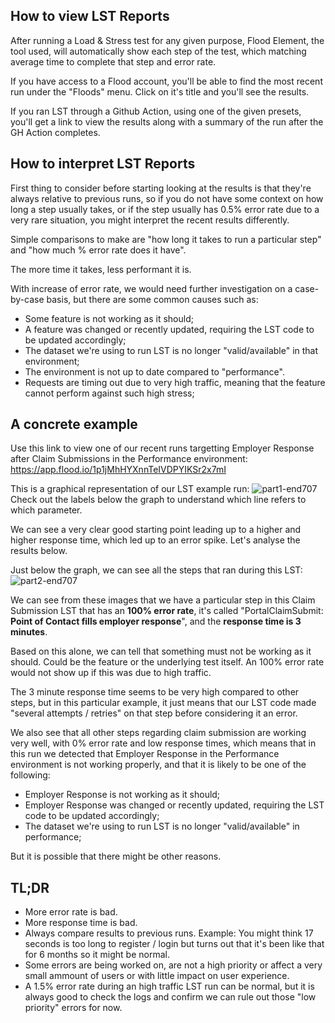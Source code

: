 ## How to view LST Reports

After running a Load & Stress test for any given purpose, Flood Element, the tool used, will automatically show each step of the test, which matching average time to complete that step and error rate.

If you have access to a Flood account, you'll be able to find the most recent run under the "Floods" menu. Click on it's title and you'll see the results.

If you ran LST through a Github Action, using one of the given presets, you'll get a link to view the results along with a summary of the run after the GH Action completes.

## How to interpret LST Reports

First thing to consider before starting looking at the results is that they're always relative to previous runs, so if you do not have some context on how long a step usually takes, or if the step usually has 0.5% error rate due to a very rare situation, you might interpret the recent results differently.

Simple comparisons to make are "how long it takes to run a particular step" and "how much % error rate does it have". 

The more time it takes, less performant it is. 

With increase of error rate, we would need further investigation on a case-by-case basis, but there are some common causes such as:
- Some feature is not working as it should;
- A feature was changed or recently updated, requiring the LST code to be updated accordingly;
- The dataset we're using to run LST is no longer "valid/available" in that environment;
- The environment is not up to date compared to "performance".
- Requests are timing out due to very high traffic, meaning that the feature cannot perform against such high stress;

## A concrete example

Use this link to view one of our recent runs targetting Employer Response after Claim Submissions in the Performance environment:
https://app.flood.io/1p1jMhHYXnnTeIVDPYIKSr2x7mI

This is a graphical representation of our LST example run:
![part1-end707](https://user-images.githubusercontent.com/9201063/109800116-b7d03d80-7c14-11eb-8c3d-4b35d274d036.JPG)
Check out the labels below the graph to understand which line refers to which parameter.

We can see a very clear good starting point leading up to a higher and higher response time, which led up to an error spike. Let's analyse the results below.


Just below the graph, we can see all the steps that ran during this LST:
![part2-end707](https://user-images.githubusercontent.com/9201063/109800117-b868d400-7c14-11eb-8aff-b7bf282a36e7.JPG)

We can see from these images that we have a particular step in this Claim Submission LST that has an <b>100% error rate</b>, it's called "PortalClaimSubmit: <b>Point of Contact fills employer response</b>", and the <b>response time is 3 minutes</b>.

Based on this alone, we can tell that something must not be working as it should. Could be the feature or the underlying test itself. An 100% error rate would not show up if this was due to high traffic. 

The 3 minute response time seems to be very high compared to other steps, but in this particular example, it just means that our LST code made "several attempts / retries" on that step before considering it an error.

We also see that all other steps regarding claim submission are working very well, with 0% error rate and low response times, which means that in this run we detected that Employer Response in the Performance environment is not working properly, and that it is likely to be one of the following:
- Employer Response is not working as it should;
- Employer Response was changed or recently updated, requiring the LST code to be updated accordingly;
- The dataset we're using to run LST is no longer "valid/available" in performance;

But it is possible that there might be other reasons.

## TL;DR

- More error rate is bad.
- More response time is bad. 
- Always compare results to previous runs. 
Example: You might think 17 seconds is too long to register / login but turns out that it's been like that for 6 months so it might be normal.
- Some errors are being worked on, are not a high priority or affect a very small ammount of users or with little impact on user experience. 
- A 1.5% error rate during an high traffic LST run can be normal, but it is always good to check the logs and confirm we can rule out those "low priority" errors for now.
